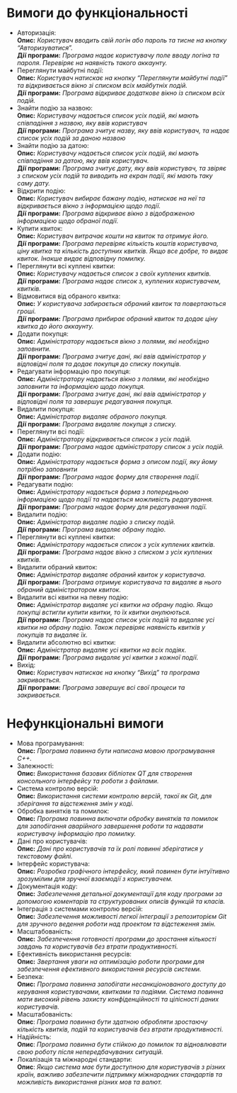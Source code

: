# Вимоги до функціональності

- Авторизація:  
**Опис:** _Користувач вводить свій логін або пароль та тисне на кнопку “Авторизуватися”._  
**Дії програми:** _Програма надає користувачу поле вводу логіна та пароля. Перевіряє на наявність такого аккаунту._  
- Переглянути майбутні події:  
**Опис:** _Користувач натискає на кнопку “Переглянути майбутні події” та відкривається вікно зі списком всіх майбутніх подій._  
**Дії програми:** _Програма відкриває додаткове вікно із списком всіх подій._
- Знайти подію за назвою:  
**Опис:** _Користувачу надається список усіх подій, які мають співпадіння з назвою, яку ввів користувач_  
**Дії програми:** _Програма зчитує назву, яку ввів користувач, та надає список усіх подій за даною назвою_  
- Знайти подію за датою:  
**Опис:** _Користувачу надається список усіх подій, які мають співпадіння за датою, яку ввів користувач._  
**Дії програми:** _Програма зчитує дату, яку ввів користувач, та звіряє з списком усіх подій та виводить на екран події, які мають таку саму дату._  
- Відкрити подію:  
**Опис:** _Користувач вибирає бажану подію, натискає на неї та відкривається вікно з інформацією щодо події._  
**Дії програми:** _Програма відкриває вікно з відображеною інформацією щодо обраної події._  
- Купити квиток:  
**Опис:** _Користувач витрачає кошти на квиток та отримує його._  
**Дії програми:** _Програма перевіряє кількість коштів користувача, ціну квитка та кількість доступних квитків. Якщо все добре, то видає квиток. Інакше видає відповідну помилку._  
- Переглянути всі куплені квитки:  
**Опис:** _Користувачу надається список з своїх куплених квитків._  
**Дії програми:** _Програма надає список з, куплених користувачем, квитків._  
- Відмовитися від обраного квитка:  
**Опис:** _У користувача забирається обраний квиток та повертаються гроші._  
**Дії програми:** _Програма прибирає обраний квиток та додає ціну квитка до його аккаунту._  
- Додати покупця:  
**Опис:** _Адміністратору надається вікно з полями, які необхідно заповнити._  
**Дії програми:** _Програма зчитує дані, які ввів адміністратор у відповідні поля та додає покупця до списку покупців._  
- Редагувати інформацію про покупця:  
**Опис:** _Адміністратору надається вікно з полями, які необхідно заповнити та інформацією щодо покупця._  
**Дії програми:** _Програма зчитує дані, які ввів адміністратор у відповідні поля та завершує редагування покупця._  
- Видалити покупця:  
**Опис:** _Адміністратор видаляє обраного покупця._  
**Дії програми:** _Програма видаляє покупця з списку._  
- Переглянути всі події:  
**Опис:** _Адміністратору відкривається список з усіх подій._  
**Дії програми:** _Програма надає адміністратору список з усіх подій._  
- Додати подію:  
**Опис:** _Адміністратору надається форма з описом події, яку йому потрібно заповнити_  
**Дії програми:** _Програма надає форму для створення події._  
- Редагувати подію:  
**Опис:** _Адміністратору надається форма з попередньою інформацією щодо події та надається можливість редагування._  
**Дії програми:** _Програма надає форму для редагування події._  
- Видалити подію:  
**Опис:** _Адміністратор видаляє подію з списку подій._  
**Дії програми:** _Програма видаляє обрану подію._  
- Переглянути всі куплені квитки:  
**Опис:** _Адміністратору надається список з усіх куплених квитків._  
**Дії програми:** _Програма надає вікно з списком з усіх куплених квитків._  
- Видалити обраний квиток:  
**Опис:** _Адміністратор видаляє обраний квиток у користувача._  
**Дії програми:** _Програма отримує користувача та видаляє в нього обраний адміністратором квиток._  
- Видалити всі квитки на певну подію:  
**Опис:** _Адміністратор видаляє усі квитки на обрану подію. Якщо покупці встигли купити квитки, то їх квитки анулюються._  
**Дії програми:** _Програма надає список усіх подій та видаляє усі квитки на обрану подію. Також перевіряє наявність квитків у покупців та видаляє їх._  
- Видалити абсолютно всі квитки:  
**Опис:** _Адміністратор видаляє усі квитки на всіх подіях._  
**Дії програми:** _Програма видаляє усі квитки з кожної події._  
- Вихід:  
**Опис:** _Користувач натискає на кнопку “Вихід” та програма закривається._  
**Дії програми:** _Програма завершує всі свої процеси та закривається._  
    
# Нефункціональні вимоги
    
- Мова програмування:  
**Опис:** _Програма повинна бути написана мовою програмування C++._    
- Залежності:  
**Опис:** _Використання базових бібліотек QT для створення консольного інтерфейсу та роботи з файлами._    
- Система контролю версій:  
**Опис:** _Використання системи контролю версій, такої як Git, для зберігання та відстеження змін у коді._    
- Обробка винятків та помилок:  
**Опис:** _Програма повинна включати обробку винятків та помилок для запобігання аварійного завершення роботи та надавати користувачу інформацію про помилку._    
- Дані про користувачів:  
**Опис:** _Дані про користувачів та їх ролі повинні зберігатися у текстовому файлі._    
- Інтерфейс користувача:  
**Опис:** _Розробка графічного інтерфейсу, який повинен бути інтуїтивно зрозумілим для зручної взаємодії з користувачем._    
- Документація коду:  
**Опис:** _Забезпечення детальної документації для коду програми за допомогою коментарів та структурованих описів функцій та класів._    
- Інтеграція з системами контролю версій:  
**Опис:** _Забезпечення можливості легкої інтеграції з репозиторієм Git для зручного ведення роботи над проектом та відстеження змін._    
- Масштабованість:  
**Опис:** _Забезпечення готовності програми до зростання кількості завдань та користувачів без втрати продуктивності._    
- Ефективність використання ресурсів:  
**Опис:** _Звертання уваги на оптимізацію роботи програми для забезпечення ефективного використання ресурсів системи._    
- Безпека:  
**Опис:** _Програма повинна запобігати несанкціонованого доступу до керування користувачами, квитками та подіями. Система повинна мати високий рівень захисту конфіденційності та цілісності даних користувачів._    
- Масштабованість:  
**Опис**: _Програма повинна бути здатною обробляти зростаючу кількість квитків, подій та користувачів без втрати продуктивності._    
- Надійність:  
**Опис**: _Програма повинна бути стійкою до помилок та відновлювати свою роботу після непередбачуваних ситуацій._    
- Локалізація та міжнародні стандарти:  
**Опис**: _Якщо система має бути доступною для користувачів з різних країн, важливо забезпечити підтримку міжнародних стандартів та можливість використання різних мов та валют._  
